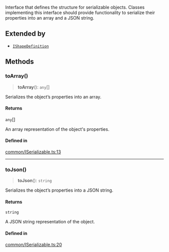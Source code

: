 Interface that defines the structure for serializable objects.
Classes implementing this interface should provide functionality
to serialize their properties into an array and a JSON string.

## Extended by

- [`IShapeDefinition`](IShapeDefinition.md)

## Methods

### toArray()

> **toArray**(): `any`[]

Serializes the object’s properties into an array.

#### Returns

`any`[]

An array representation of the object's properties.

#### Defined in

[common/ISerializable.ts:13](https://github.com/avolutions/canvas-painter/blob/main/src/common/ISerializable.ts#L13)

***

### toJson()

> **toJson**(): `string`

Serializes the object’s properties into a JSON string.

#### Returns

`string`

A JSON string representation of the object.

#### Defined in

[common/ISerializable.ts:20](https://github.com/avolutions/canvas-painter/blob/main/src/common/ISerializable.ts#L20)
